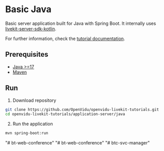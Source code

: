 # Basic Java

Basic server application built for Java with Spring Boot. It internally uses [livekit-server-sdk-kotlin](https://github.com/livekit/server-sdk-kotlin).

For further information, check the [tutorial documentation](https://livekit-tutorials.openvidu.io/tutorials/application-server/java/).

## Prerequisites

-   [Java >=17](https://www.java.com/en/download/)
-   [Maven](https://maven.apache.org/download.cgi)

## Run

1. Download repository

```bash
git clone https://github.com/OpenVidu/openvidu-livekit-tutorials.git
cd openvidu-livekit-tutorials/application-server/java
```

2. Run the application

```bash
mvn spring-boot:run
```
"# bt-web-conference" 
"# bt-web-conference" 
"# btc-svc-manager" 
